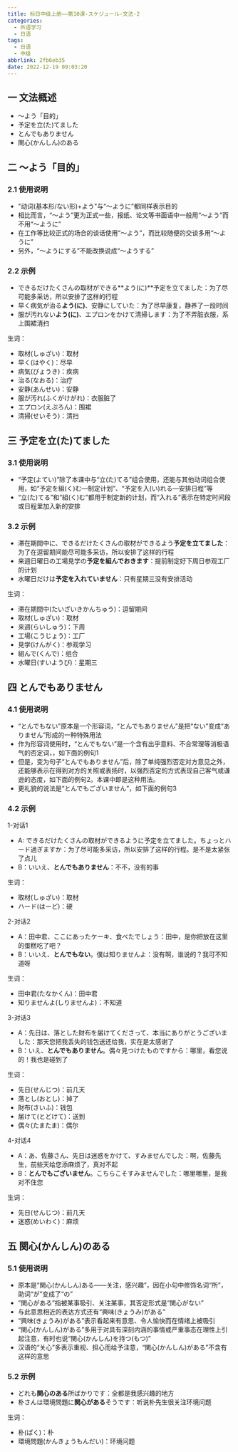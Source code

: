 ```yaml
---
title: 标日中级上册——第10课-スケジュール-文法-2
categories:
  - 外语学习
  - 日语
tags:
  - 日语
  - 中级
abbrlink: 2fb6eb35
date: 2022-12-19 09:03:20
---
```

## 一 文法概述

* ～よう「目的」
* 予定を立(た)てました
* とんでもありません
* 関心(かんしん)のある

<!--more-->

## 二 ～よう「目的」

### 2.1 使用说明

* "动词(基本形/ない形)+よう"与“～ように”都同样表示目的
* 相比而言，“～よう”更为正式一些，报纸、论文等书面语中一般用“～よう”而不用“～ように”
* 在工作等比较正式的场合的谈话使用“～よう”，而比较随便的交谈多用“～ように”
* 另外，“～ようにする”不能改换说成“～ようする”

### 2.2 示例

* できるだけたくさんの取材ができる**よう(に)**予定を立てました：为了尽可能多采访，所以安排了这样的行程
* 早く病気が治る**よう(に)**、安静にしていた：为了尽早康复，静养了一段时间
* 服が汚れない**よう(に)**、エプロンをかけて清掃します：为了不弄脏衣服，系上围裙清扫

生词：

* 取材(しゅざい)：取材
* 早く(はやく)：尽早
* 病気(びょうき)：疾病
* 治る(なおる)：治疗
* 安静(あんせい)：安静
* 服が汚れ(ふくがけがれ)：衣服脏了
* エプロン(えぷろん)：围裙
* 清掃(せいそう)：清扫


## 三 予定を立(た)てました

### 3.1 使用说明

* “予定(よてい)”除了本课中与“立(た)てる”组合使用，还能与其他动词组合使用，如“予定を組(く)む—制定计划”、“予定を入(い)れる—安排日程”等
* “立(た)てる”和“組(く)む”都用于制定新的计划，而“入れる”表示在特定时间段或日程里加入新的安排

### 3.2 示例

* 滞在期間中に、できるだけたくさんの取材ができるよう**予定を立てました**：为了在逗留期间能尽可能多采访，所以安排了这样的行程
* 来週日曜日の工場見学の**予定を組んでおきます**：提前制定好下周日参观工厂的计划
* 水曜日だけは**予定を入れていません**：只有星期三没有安排活动

生词：

* 滞在期間中(たいざいきかんちゅう)：逗留期间
* 取材(しゅざい)：取材
* 来週(らいしゅう)：下周
* 工場(こうじょう)：工厂
* 見学(けんがく)：参观学习
* 組んで(くんで)：组合
* 水曜日(すいようび)：星期三

## 四 とんでもありません

### 4.1 使用说明

* “とんでもない”原本是一个形容词，“とんでもありません”是把“ない”变成“ありません”形成的一种特殊用法
* 作为形容词使用时，“とんでもない”是一个含有出乎意料、不合常理等消极语气的否定词，，如下面的例句1
* 但是，变为句子“とんでもありません”后，除了单纯强烈否定对方意见之外，还能够表示在得到对方的关照或表扬时，以强烈否定的方式表现自己客气或谦逊的态度，如下面的例句2。本课中即是这种用法。
* 更礼貌的说法是“とんでもございません”，如下面的例句3

### 4.2 示例

1-对话1

* A: できるだけたくさんの取材ができるように予定を立てました。ちょっとハード過ぎますか：为了尽可能多采访，所以安排了这样的行程。是不是太紧张了点儿
* B：いいえ、**とんでもありません**：不不，没有的事

生词：

* 取材(しゅざい)：取材
* ハード(はーど)：硬

2-对话2

* A：田中君、ここにあったケーキ、食べたでしょう：田中，是你把放在这里的蛋糕吃了吧？
* B：いいえ、**とんでもない**。僕は知りませんよ：没有啊，谁说的？我可不知道呀

生词：

* 田中君(たなかくん)：田中君
* 知りませんよ(しりませんよ)：不知道

3-对话3

* A：先日は、落とした財布を届けてくださって、本当にありがとうございました：那天您把我丢失的钱包送还给我，实在是太感谢了
* B：いえ、**とんでもありません**。偶々見つけたものですから：哪里，看您说的！我也是碰到了

生词：

* 先日(せんじつ)：前几天
* 落とし(おとし)：掉了
* 財布(さいふ)：钱包
* 届けて(とどけて)：送到
* 偶々(たまたま)：偶尔

4-对话4

* A：あ、佐藤さん、先日は迷惑をかけて、すみませんでした：啊，佐藤先生，前些天给您添麻烦了，真对不起
* B：**とんでもございません**。こちらこそすみませんでした：哪里哪里，是我对不住您

生词：

* 先日(せんじつ)：前几天
* 迷惑(めいわく)：麻烦

## 五 関心(かんしん)のある

### 5.1 使用说明

* 原本是“関心(かんしん)ある——关注，感兴趣”，因在小句中修饰名词“所”，助词“が”变成了“の”
* ”関心がある”指被某事吸引、关注某事，其否定形式是“関心がない”
* 与此意思相近的表达方式还有“興味(きょうみ)がある”
* “興味(きょうみ)がある”表示看起来有意思、令人愉快而在情绪上被吸引
* “関心(かんしん)がある”多用于对具有深刻内涵的事情或严重事态在理性上引起注意，有时也说“関心(かんしん)を持つ(もつ)”
* 汉语的“关心”多表示重视、担心而给予注意，“関心(かんしん)がある”不含有这样的意思

### 5.2 示例

* どれも**関心のある**所ばかりです：全都是我感兴趣的地方
* 朴さんは環境問題に**関心がある**そうです：听说朴先生很关注环境问题

生词：

* 朴(ぱく)：朴
* 環境問題(かんきょうもんだい)：环境问题
